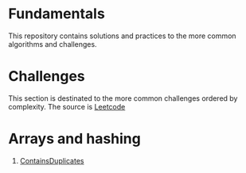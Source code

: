 # Fundamentals

This repository contains solutions and practices to the more common algorithms and challenges.

# Challenges
This section is destinated to the more common challenges ordered by complexity.
The source is [Leetcode](https://leetcode.com/)
# Arrays and hashing

 1. [ContainsDuplicates](https://leetcode.com/problems/contains-duplicate/description/)

